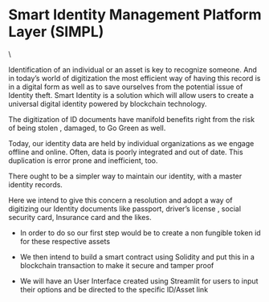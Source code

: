 # Smart Identity Management Platform Layer (SIMPL)


\

Identification of an individual or an asset is key to recognize someone. And in today’s world of digitization the most efficient way of having this record is in a digital form as well as to save ourselves from the potential issue of Identity  theft. Smart Identity is a solution which will allow users to create a universal digital identity powered by blockchain technology. 

The digitization of ID documents have manifold benefits right from the risk of being stolen , damaged, to Go Green as well. 

Today, our identity data are held by individual organizations as we engage offline and online. Often, data is poorly integrated and out of date. This duplication is error prone and inefficient, too.

There ought to be a simpler way to maintain our identity, with a master identity records. 

Here we intend to give this concern a resolution and adopt a way of digitizing our Identity documents like passport, driver’s license , social security card, Insurance card and the likes.

* In order to do so our first step would be to create a non fungible token id for these respective assets

* We then intend to build a smart contract using Solidity and put this in a blockchain transaction to make it secure and tamper proof

* We will have an User Interface created using Streamlit for users to input their options and be directed to the specific ID/Asset link

